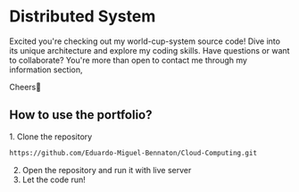 <h1>Distributed System</h1>
Excited you're checking out my world-cup-system source code! Dive into its unique architecture and explore my coding skills. Have questions or want to collaborate? You're more than open to contact me through my information section,

Cheers👋

<h2>How to use the portfolio?</h2>
1. Clone the repository

```markdown
https://github.com/Eduardo-Miguel-Bennaton/Cloud-Computing.git
```

2. Open the repository and run it with live server
3. Let the code run!
